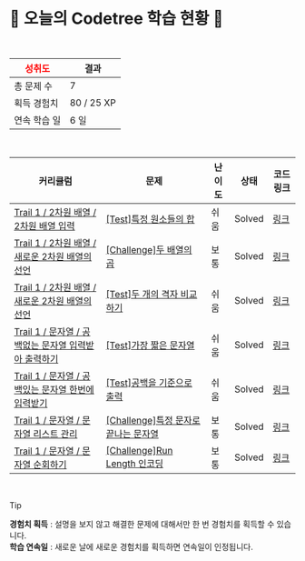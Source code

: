 # 🌲 오늘의 Codetree 학습 현황 🌲

<br />

| <span style="color:red;display:block;text-align:center;"> **성취도**</span> | 결과 |
|---|---|
| 총 문제 수 | 7 |
| 획득 경험치 | 80 / 25 XP |
| 연속 학습 일 | 6 일 |

<br />

|커리큘럼|문제|난이도|상태|코드 링크|
|---|---|---|---|---|
|[Trail 1 / 2차원 배열 / 2차원 배열 입력](https://https://en.codetree.ai/trail-info/novice-low/)|[[Test]특정 원소들의 합](https://https://en.codetree.ai/trails/complete/curated-cards/test-sum-of-specific-elements/)|쉬움|Solved|[링크](https://github.com/Minkyu0424/Practice_CodeTest/blob/main/250111/%ED%8A%B9%EC%A0%95%20%EC%9B%90%EC%86%8C%EB%93%A4%EC%9D%98%20%ED%95%A9/sum-of-specific-elements.js)|
|[Trail 1 / 2차원 배열 / 새로운 2차원 배열의 선언](https://https://en.codetree.ai/trail-info/novice-low/)|[[Challenge]두 배열의 곱](https://https://en.codetree.ai/trails/complete/curated-cards/challenge-multiple-of-two-arrays/)|보통|Solved|[링크](https://github.com/Minkyu0424/Practice_CodeTest/blob/main/250111/%EB%91%90%20%EB%B0%B0%EC%97%B4%EC%9D%98%20%EA%B3%B1/multiple-of-two-arrays.js)|
|[Trail 1 / 2차원 배열 / 새로운 2차원 배열의 선언](https://https://en.codetree.ai/trail-info/novice-low/)|[[Test]두 개의 격자 비교하기](https://https://en.codetree.ai/trails/complete/curated-cards/test-compare-two-grid/)|쉬움|Solved|[링크](https://github.com/Minkyu0424/Practice_CodeTest/blob/main/250111/%EB%91%90%20%EA%B0%9C%EC%9D%98%20%EA%B2%A9%EC%9E%90%20%EB%B9%84%EA%B5%90%ED%95%98%EA%B8%B0/compare-two-grid.js)|
|[Trail 1 / 문자열 / 공백없는 문자열 입력받아 출력하기](https://https://en.codetree.ai/trail-info/novice-low/)|[[Test]가장 짧은 문자열](https://https://en.codetree.ai/trails/complete/curated-cards/test-shortest-string/)|쉬움|Solved|[링크](https://github.com/Minkyu0424/Practice_CodeTest/blob/main/250111/%EA%B0%80%EC%9E%A5%20%EC%A7%A7%EC%9D%80%20%EB%AC%B8%EC%9E%90%EC%97%B4/shortest-string.js)|
|[Trail 1 / 문자열 / 공백있는 문자열 한번에 입력받기](https://https://en.codetree.ai/trail-info/novice-low/)|[[Test]공백을 기준으로 출력](https://https://en.codetree.ai/trails/complete/curated-cards/test-output-based-on-space/)|쉬움|Solved|[링크](https://github.com/Minkyu0424/Practice_CodeTest/blob/main/250111/%EA%B3%B5%EB%B0%B1%EC%9D%84%20%EA%B8%B0%EC%A4%80%EC%9C%BC%EB%A1%9C%20%EC%B6%9C%EB%A0%A5/output-based-on-space.js)|
|[Trail 1 / 문자열 / 문자열 리스트 관리](https://https://en.codetree.ai/trail-info/novice-low/)|[[Challenge]특정 문자로 끝나는 문자열](https://https://en.codetree.ai/trails/complete/curated-cards/challenge-string-ending-with-specific-character/)|보통|Solved|[링크](https://github.com/Minkyu0424/Practice_CodeTest/blob/main/250111/%ED%8A%B9%EC%A0%95%20%EB%AC%B8%EC%9E%90%EB%A1%9C%20%EB%81%9D%EB%82%98%EB%8A%94%20%EB%AC%B8%EC%9E%90%EC%97%B4/string-ending-with-specific-character.js)|
|[Trail 1 / 문자열 / 문자열 순회하기](https://https://en.codetree.ai/trail-info/novice-low/)|[[Challenge]Run Length 인코딩](https://https://en.codetree.ai/trails/complete/curated-cards/challenge-run-length-encoding/)|보통|Solved|[링크](https://github.com/Minkyu0424/Practice_CodeTest/blob/main/250111/Run%20Length%20%EC%9D%B8%EC%BD%94%EB%94%A9/run-length-encoding.js)|


<br />

> [!TIP]
> **경험치 획득** : 설명을 보지 않고 해결한 문제에 대해서만 한 번 경험치를 획득할 수 있습니다.  
> **학습 연속일** : 새로운 날에 새로운 경험치를 획득하면 연속일이 인정됩니다.

